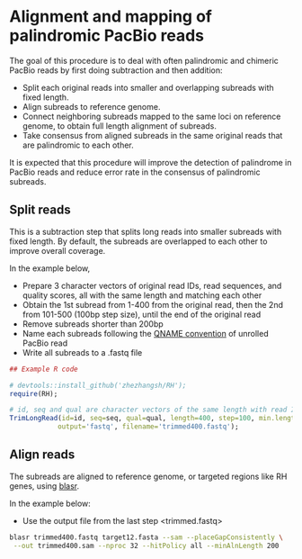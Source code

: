 # Alignment and mapping of palindromic PacBio reads

The goal of this procedure is to deal with often palindromic and chimeric PacBio reads by first doing subtraction and then addition:

  - Split each original reads into smaller and overlapping subreads with fixed length.
  - Align subreads to reference genome.
  - Connect neighboring subreads mapped to the same loci on reference genome, to obtain full length alignment of subreads. 
  - Take consensus from aligned subreads in the same original reads that are palindromic to each other.
  
It is expected that this procedure will improve the detection of palindrome in PacBio reads and reduce error rate in the consensus of palindromic subreads.

## Split reads

This is a subtraction step that splits long reads into smaller subreads with fixed length. By default, the subreads are overlapped to each other to improve overall coverage. 

In the example below, 

  - Prepare 3 character vectors of original read IDs, read sequences, and quality scores, all with the same length and matching each other
  - Obtain the 1st subread from 1-400 from the original read, then the 2nd from 101-500 (100bp step size), until the end of the original read
  - Remove subreads shorter than 200bp
  - Name each subreads following the [QNAME convention](https://pacbiofileformats.readthedocs.io/en/3.0/BAM.html#qname-convention) of unrolled PacBio read
  - Write all subreads to a .fastq file

```r
## Example R code

# devtools::install_github('zhezhangsh/RH');
require(RH);

# id, seq and qual are character vectors of the same length with read IDs, sequences, quality scores
TrimLongRead(id=id, seq=seq, qual=qual, length=400, step=100, min.length=200,
            output='fastq', filename='trimmed400.fastq');
```

## Align reads

The subreads are aligned to reference genome, or targeted regions like RH genes, using [blasr](https://github.com/PacificBiosciences/blasr). 

In the example below: 

  - Use the output file from the last step <trimmed.fastq>
  
  
```sh
blasr trimmed400.fastq target12.fasta --sam --placeGapConsistently \
 --out trimmed400.sam --nproc 32 --hitPolicy all --minAlnLength 200
```
